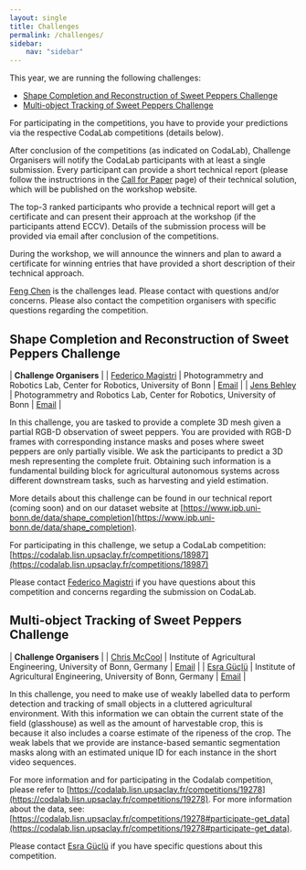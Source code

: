 ```yaml
---
layout: single
title: Challenges
permalink: /challenges/
sidebar:
    nav: "sidebar"
---
```


This year, we are running the following challenges:
- [Shape Completion and Reconstruction of Sweet Peppers Challenge](#shape-completion-and-reconstruction-of-sweet-peppers-challenge)
- [Multi-object Tracking of Sweet Peppers Challenge](#multi-object-tracking-of-sweet-peppers-challenge)


For participating in the competitions, you have to provide your predictions via the respective CodaLab competitions (details below).

After conclusion of the competitions (as indicated on CodaLab), Challenge Organisers will notify the CodaLab participants with at least a single submission. 
Every participant can provide a short technical report (please follow the instructrions in the [Call for Paper](/cfp/#challenge-technical-report) page) of their technical solution, which will be published on the workshop website.

The top-3 ranked participants who provide a technical report will get a certificate and can present their approach at the workshop (if the participants attend ECCV). 
Details of the submission process will be provided via email after conclusion of the competitions.

During the workshop, we will announce the winners and plan to award a certificate for winning entries that have provided a short description of their technical approach.

[Feng Chen](mailto:feng.chen@ed.ac.uk) is the challenges lead. Please contact with questions and/or concerns. Please also contact the competition organisers with specific questions regarding the competition.


## Shape Completion and Reconstruction of Sweet Peppers Challenge

| **Challenge Organisers** |
| [Federico Magistri](http://www.ipb.uni-bonn.de/people/federico-magistri/index.html) | Photogrammetry and Robotics Lab, Center for Robotics, University of Bonn | [Email](mailto:federico.magistri@igg.uni-bonn.de) |
| [Jens Behley](http://jbehley.github.io) | Photogrammetry and Robotics Lab, Center for Robotics, University of Bonn | [Email](mailto:jens.behley@igg.uni-bonn.de) |

In this challenge, you are tasked to provide a complete 3D mesh given a partial RGB-D observation of sweet peppers. You are provided with RGB-D frames with corresponding instance masks and poses where sweet peppers are only partially visible. We ask the participants to predict a 3D mesh representing the complete fruit. Obtaining such information is a fundamental building block for agricultural autonomous systems across different downstream tasks, such as harvesting and yield estimation.

More details about this challenge can be found in our technical report (coming soon) and on our dataset website at [https://www.ipb.uni-bonn.de/data/shape_completion](https://www.ipb.uni-bonn.de/data/shape_completion).

For participating in this challenge, we setup a CodaLab competition: [https://codalab.lisn.upsaclay.fr/competitions/18987](https://codalab.lisn.upsaclay.fr/competitions/18987)

Please contact [Federico Magistri](mailto:federico.magistri@uni-bonn.de) if you have questions about this competition and concerns regarding the submission on CodaLab.


## Multi-object Tracking of Sweet Peppers Challenge

| **Challenge Organisers** |
| [Chris McCool](http://agrobotics.uni-bonn.de/chris-mccool/index.html) | Institute of Agricultural Engineering, University of Bonn, Germany | [Email](mailto:cmccool@uni-bonn.de) |
| [Esra Güçlü](http://agrobotics.uni-bonn.de/esra-guclu/index.html) | Institute of Agricultural Engineering, University of Bonn, Germany | [Email](mailto:egueclue@uni-bonn.de) |

In this challenge, you need to make use of weakly labelled data to perform detection and tracking of small objects in a cluttered agricultural environment. With this information we can obtain the current state of the field (glasshouse) as well as the amount of harvestable crop, this is because it also includes a coarse estimate of the ripeness of the crop.  The weak labels that we provide are instance-based semantic segmentation masks along with an estimated unique ID for each instance in the short video sequences. 

For more information and for participating in the Codalab competition, please refer to [https://codalab.lisn.upsaclay.fr/competitions/19278](https://codalab.lisn.upsaclay.fr/competitions/19278). For more information about the data, see: [https://codalab.lisn.upsaclay.fr/competitions/19278#participate-get_data](https://codalab.lisn.upsaclay.fr/competitions/19278#participate-get_data).


Please contact [Esra Güçlü](mailto:egueclue@uni-bonn.de) if you have specific questions about this competition.
